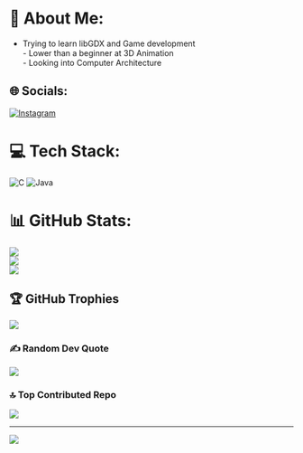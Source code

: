 # 💫 About Me:
- Trying to learn libGDX and Game development<br>- Lower than a beginner at 3D Animation<br>- Looking into Computer Architecture


## 🌐 Socials:
[![Instagram](https://img.shields.io/badge/Instagram-%23E4405F.svg?logo=Instagram&logoColor=white)](https://instagram.com/swassy69) 

# 💻 Tech Stack:
![C](https://img.shields.io/badge/c-%2300599C.svg?style=for-the-badge&logo=c&logoColor=white) ![Java](https://img.shields.io/badge/java-%23ED8B00.svg?style=for-the-badge&logo=openjdk&logoColor=white)
# 📊 GitHub Stats:
![](https://github-readme-stats.vercel.app/api?username=Swassyman&theme=dark&hide_border=true&include_all_commits=true&count_private=false)<br/>
![](https://github-readme-streak-stats.herokuapp.com/?user=Swassyman&theme=dark&hide_border=true)<br/>
![](https://github-readme-stats.vercel.app/api/top-langs/?username=Swassyman&theme=dark&hide_border=true&include_all_commits=true&count_private=false&layout=compact)

## 🏆 GitHub Trophies
![](https://github-profile-trophy.vercel.app/?username=Swassyman&theme=gruvbox&no-frame=false&no-bg=true&margin-w=4)

### ✍️ Random Dev Quote
![](https://quotes-github-readme.vercel.app/api?type=horizontal&theme=gruvbox)

### 🔝 Top Contributed Repo
![](https://github-contributor-stats.vercel.app/api?username=Swassyman&limit=5&theme=gruvbox&combine_all_yearly_contributions=true)

---
[![](https://visitcount.itsvg.in/api?id=Swassyman&icon=0&color=12)](https://visitcount.itsvg.in)

<!-- Proudly created with GPRM ( https://gprm.itsvg.in ) -->
